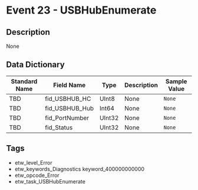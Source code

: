 # Event 23 - USBHubEnumerate

## Description
None

## Data Dictionary
|Standard Name|Field Name|Type|Description|Sample Value|
|---|---|---|---|---|
|TBD|fid_USBHUB_HC|UInt8|None|`None`|
|TBD|fid_USBHUB_Hub|Int64|None|`None`|
|TBD|fid_PortNumber|UInt32|None|`None`|
|TBD|fid_Status|UInt32|None|`None`|

## Tags
* etw_level_Error
* etw_keywords_Diagnostics keyword_400000000000
* etw_opcode_Error
* etw_task_USBHubEnumerate